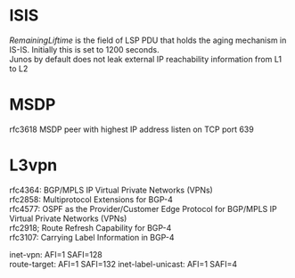 # ISIS
*RemainingLiftime* is the field of LSP PDU that holds the aging mechanism in IS-IS. Initially this is set to 1200 seconds.  
Junos by default does not leak external IP reachability information from L1 to L2

# MSDP
rfc3618
MSDP peer with highest IP address listen on TCP port 639

# L3vpn
rfc4364: BGP/MPLS IP Virtual Private Networks (VPNs)  
rfc2858: Multiprotocol Extensions for BGP-4  
rfc4577: OSPF as the Provider/Customer Edge Protocol for BGP/MPLS IP Virtual Private Networks (VPNs)  
rfc2918; Route Refresh Capability for BGP-4  
rfc3107: Carrying Label Information in BGP-4  

inet-vpn: AFI=1 SAFI=128  
route-target: AFI=1 SAFI=132
inet-label-unicast: AFI=1 SAFI=4
